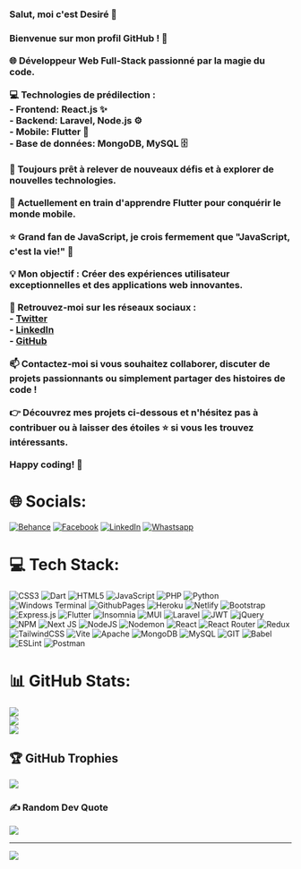 ### Salut, moi c'est Desiré 👋

### Bienvenue sur mon profil GitHub ! 👋<br><br>🌐 Développeur Web Full-Stack passionné par la magie du code.<br><br>💻 Technologies de prédilection :<br>- Frontend: React.js ✨<br>- Backend: Laravel, Node.js ⚙️<br>- Mobile: Flutter 📱<br>- Base de données: MongoDB, MySQL 🗄️<br><br>🚀 Toujours prêt à relever de nouveaux défis et à explorer de nouvelles technologies.<br><br>🌱 Actuellement en train d'apprendre Flutter pour conquérir le monde mobile.<br><br>⭐ Grand fan de JavaScript, je crois fermement que "JavaScript, c'est la vie!" 💙<br><br>💡 Mon objectif : Créer des expériences utilisateur exceptionnelles et des applications web innovantes.<br><br>🔗 Retrouvez-moi sur les réseaux sociaux :<br>- [Twitter](https://twitter.com/desire_kossi)<br>- [LinkedIn](https://www.linkedin.com/in/desir%C3%A9-kossi-122675218/)<br>- [GitHub](https://github.com/Just2sire)<br><br>📫 Contactez-moi si vous souhaitez collaborer, discuter de projets passionnants ou simplement partager des histoires de code !<br><br>👉 Découvrez mes projets ci-dessous et n'hésitez pas à contribuer ou à laisser des étoiles ⭐ si vous les trouvez intéressants.<br><br>Happy coding! 🚀<br>


# 🌐 Socials:
[![Behance](https://img.shields.io/badge/Behance-1769ff?logo=behance&logoColor=white)](https://behance.net/KOSSI%20Desiré) [![Facebook](https://img.shields.io/badge/Facebook-%231877F2.svg?logo=Facebook&logoColor=white)](https://facebook.com/Désiré%20Kossi) [![LinkedIn](https://img.shields.io/badge/LinkedIn-%230077B5.svg?logo=linkedin&logoColor=white)](https://linkedin.com/in/Desiré%20Kossi ) [![Whastsapp](https://img.shields.io/badge/Whatsapp-%27B53E.svg?logo=Whatsapp&logoColor=white)](https://wa.me/qr/NHR3FLMHPOPIN1)

# 💻 Tech Stack:
![CSS3](https://img.shields.io/badge/css3-%231572B6.svg?style=for-the-badge&logo=css3&logoColor=white) ![Dart](https://img.shields.io/badge/dart-%230175C2.svg?style=for-the-badge&logo=dart&logoColor=white) ![HTML5](https://img.shields.io/badge/html5-%23E34F26.svg?style=for-the-badge&logo=html5&logoColor=white) ![JavaScript](https://img.shields.io/badge/javascript-%23323330.svg?style=for-the-badge&logo=javascript&logoColor=%23F7DF1E) ![PHP](https://img.shields.io/badge/php-%23777BB4.svg?style=for-the-badge&logo=php&logoColor=white) ![Python](https://img.shields.io/badge/python-3670A0?style=for-the-badge&logo=python&logoColor=ffdd54) ![Windows Terminal](https://img.shields.io/badge/Windows%20Terminal-%234D4D4D.svg?style=for-the-badge&logo=windows-terminal&logoColor=white) ![GithubPages](https://img.shields.io/badge/github%20pages-121013?style=for-the-badge&logo=github&logoColor=white) ![Heroku](https://img.shields.io/badge/heroku-%23430098.svg?style=for-the-badge&logo=heroku&logoColor=white) ![Netlify](https://img.shields.io/badge/netlify-%23000000.svg?style=for-the-badge&logo=netlify&logoColor=#00C7B7) ![Bootstrap](https://img.shields.io/badge/bootstrap-%238511FA.svg?style=for-the-badge&logo=bootstrap&logoColor=white) ![Express.js](https://img.shields.io/badge/express.js-%23404d59.svg?style=for-the-badge&logo=express&logoColor=%2361DAFB) ![Flutter](https://img.shields.io/badge/Flutter-%2302569B.svg?style=for-the-badge&logo=Flutter&logoColor=white) ![Insomnia](https://img.shields.io/badge/Insomnia-black?style=for-the-badge&logo=insomnia&logoColor=5849BE) ![MUI](https://img.shields.io/badge/MUI-%230081CB.svg?style=for-the-badge&logo=mui&logoColor=white) ![Laravel](https://img.shields.io/badge/laravel-%23FF2D20.svg?style=for-the-badge&logo=laravel&logoColor=white) ![JWT](https://img.shields.io/badge/JWT-black?style=for-the-badge&logo=JSON%20web%20tokens) ![jQuery](https://img.shields.io/badge/jquery-%230769AD.svg?style=for-the-badge&logo=jquery&logoColor=white) ![NPM](https://img.shields.io/badge/NPM-%23CB3837.svg?style=for-the-badge&logo=npm&logoColor=white) ![Next JS](https://img.shields.io/badge/Next-black?style=for-the-badge&logo=next.js&logoColor=white) ![NodeJS](https://img.shields.io/badge/node.js-6DA55F?style=for-the-badge&logo=node.js&logoColor=white) ![Nodemon](https://img.shields.io/badge/NODEMON-%23323330.svg?style=for-the-badge&logo=nodemon&logoColor=%BBDEAD) ![React](https://img.shields.io/badge/react-%2320232a.svg?style=for-the-badge&logo=react&logoColor=%2361DAFB) ![React Router](https://img.shields.io/badge/React_Router-CA4245?style=for-the-badge&logo=react-router&logoColor=white) ![Redux](https://img.shields.io/badge/redux-%23593d88.svg?style=for-the-badge&logo=redux&logoColor=white) ![TailwindCSS](https://img.shields.io/badge/tailwindcss-%2338B2AC.svg?style=for-the-badge&logo=tailwind-css&logoColor=white) ![Vite](https://img.shields.io/badge/vite-%23646CFF.svg?style=for-the-badge&logo=vite&logoColor=white) ![Apache](https://img.shields.io/badge/apache-%23D42029.svg?style=for-the-badge&logo=apache&logoColor=white) ![MongoDB](https://img.shields.io/badge/MongoDB-%234ea94b.svg?style=for-the-badge&logo=mongodb&logoColor=white) ![MySQL](https://img.shields.io/badge/mysql-%2300000f.svg?style=for-the-badge&logo=mysql&logoColor=white) ![GIT](https://img.shields.io/badge/Git-fc6d26?style=for-the-badge&logo=git&logoColor=white) ![Babel](https://img.shields.io/badge/Babel-F9DC3e?style=for-the-badge&logo=babel&logoColor=black) ![ESLint](https://img.shields.io/badge/ESLint-4B3263?style=for-the-badge&logo=eslint&logoColor=white) ![Postman](https://img.shields.io/badge/Postman-FF6C37?style=for-the-badge&logo=postman&logoColor=white)
# 📊 GitHub Stats:
![](https://github-readme-stats.vercel.app/api?username=Just2sire&theme=react&hide_border=false&include_all_commits=true&count_private=true)<br/>
![](https://github-readme-streak-stats.herokuapp.com/?user=Just2sire&theme=react&hide_border=false)<br/>
![](https://github-readme-stats.vercel.app/api/top-langs/?username=Just2sire&theme=react&hide_border=false&include_all_commits=true&count_private=true&layout=compact)

## 🏆 GitHub Trophies
![](https://github-profile-trophy.vercel.app/?username=Just2sire&theme=onedark&no-frame=false&no-bg=true&margin-w=4)

### ✍️ Random Dev Quote
![](https://quotes-github-readme.vercel.app/api?type=horizontal&theme=radical)

---
[![](https://visitcount.itsvg.in/api?id=Just2sire&icon=4&color=1)](https://visitcount.itsvg.in)

<!-- Proudly created with GPRM ( https://gprm.itsvg.in ) -->

